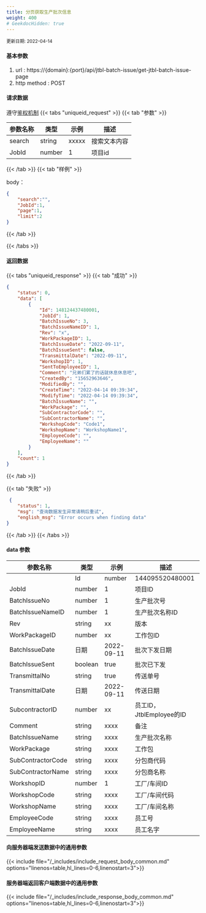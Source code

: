 ```yaml
---
title: 分页获取生产批次信息
weight: 400
# GeekdocHidden: true
---
```


<small>更新日期: 2022-04-14</small>

#### 基本参数
1. url : https://{domain}:{port}/api/jtbl-batch-issue/get-jtbl-batch-issue-page
2. http method : POST

#### 请求数据
遵守[鉴权机制](/auth/)
{{< tabs "uniqueid_request" >}}
{{< tab "参数" >}} 

|  参数名称   |  类型 |  示例 |  描述 |
|  ----  | ----  | ----  | ----  |
|  search  | string  | xxxxx  | 搜索文本内容 |
|  JobId  | number  | 1  | 项目id |

{{< /tab >}}
{{< tab "样例" >}}


body： 

```json
{
    "search":"",
    "JobId":1,
    "page":1,
    "limit":2
}
```
{{< /tab >}}

{{< /tabs >}}


#### 返回数据


{{< tabs "uniqueid_response" >}}
{{< tab "成功" >}} 
```json
{
    "status": 0,
    "data": [
        {
            "Id": 148124437480001,
            "JobId": 1,
            "BatchIssueNo": 3,
            "BatchIssueNameID": 1,
            "Rev": "x",
            "WorkPackageID": 1,
            "BatchIssueDate": "2022-09-11",
            "BatchIssueSent": false,
            "TransmittalDate": "2022-09-11",
            "WorkshopID": 1,
            "SentToEmployeeID": 1,
            "Comment": "兄弟们累了的话就休息休息吧",
            "CreatedBy": "15652963646",
            "ModifiedBy": "",
            "CreateTime": "2022-04-14 09:39:34",
            "ModifyTime": "2022-04-14 09:39:34",
            "BatchIssueName": "",
            "WorkPackage": "",
            "SubContractorCode": "",
            "SubContractorName": "",
            "WorkshopCode": "Code1",
            "WorkshopName": "WorkshopName1",
            "EmployeeCode": "",
            "EmployeeName": ""
        }
    ],
    "count": 1
}
```   
{{< /tab >}}

{{< tab "失败" >}}
```json
 {
    "status": 1,
    "msg": "查询数据发生异常请稍后重试",
    "english_msg": "Error occurs when finding data"
}
```
{{< /tab >}}
{{< /tabs >}}
#### data 参数

|  参数名称   |  类型 |  示例 |  描述 |
|  ----  | ----  | ----  | ----  |
||  Id  | number  | 144095520480001  | 生产批次ID |
|  JobId  | number  | 1  | 项目ID |
|  BatchIssueNo  | number  | 1  | 生产批次号 |
|  BatchIssueNameID  | number  | 1  | 生产批次名称ID |
|  Rev  | string  | xx  | 版本 |
|  WorkPackageID  | number  | xx  | 工作包ID |
|  BatchIssueDate  | 日期  | 2022-09-11  | 批次下发日期 |
|  BatchIssueSent  | boolean  | true  | 批次已下发 |
|  TransmittalNo  | string  | true  | 传送单号 |
|  TransmittalDate  | 日期  | 2022-09-11  | 传送日期 |
|  SubcontractorID  | number  | xx  | 员工ID，JtblEmployee的ID |
|  Comment  | string  | xxxx  | 备注 |
|  BatchIssueName  | string  | xxxx  | 生产批次名称 |
|  WorkPackage  | string  | xxxx  | 工作包 |
|  SubContractorCode  | string  | xxxx  | 分包商代码 |
|  SubContractorName  | string  | xxxx  | 分包商名称 |
|  WorkshopID  | number  | 1  | 工厂/车间ID |
|  WorkshopCode  | string  | xxxx  | 工厂/车间代码 |
|  WorkshopName  | string  | xxxx  | 工厂/车间名称 |
|  EmployeeCode  | string  | xxxx  | 员工号 |
|  EmployeeName  | string  | xxxx  | 员工名字 |
	 
 
#### 向服务器端发送数据中的通用参数
{{< include file="/_includes/include_request_body_common.md"  options="linenos=table,hl_lines=0-6,linenostart=3">}}

#### 服务器端返回客户端数据中的通用参数

{{< include file="/_includes/include_response_body_common.md"  options="linenos=table,hl_lines=0-6,linenostart=3">}}
